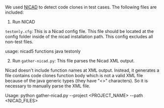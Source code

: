 We used [NICAD](https://github.com/bumper-app/nicad) to detect code clones in test cases. The following files are included:

1) Run NICAD

```testonly.cfg```: This is a Nicad config file. This file should be located at the config folder inside of the nicad installation path. This config excludes all non-test files.

usage: nicad5 functions java <PATH> testonly

2) Run ```gather-nicad.py```: This file parses the Nicad XML output.

Nicad doesn't include function names at XML output. Instead, it generates a file contains code clones function body which is not a valid XML file because of the java generic types (they have "<>" characters). So it is necessary to manually parse the XML file.

Usage: python gather-nicad.py --project <PROJECT_NAME> --path <NICAD_FILES>

